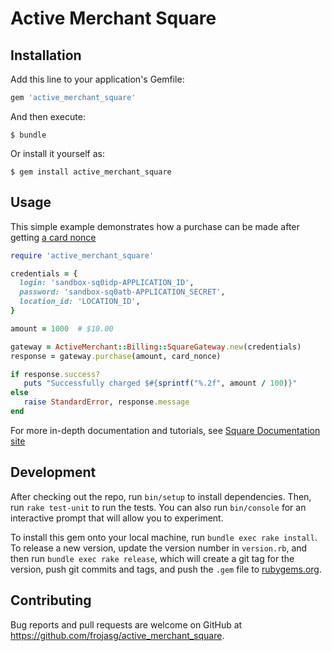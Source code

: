 # Active Merchant Square

## Installation

Add this line to your application's Gemfile:

```ruby
gem 'active_merchant_square'
```

And then execute:

    $ bundle

Or install it yourself as:

    $ gem install active_merchant_square

## Usage

This simple example demonstrates how a purchase can be made after getting [a card nonce](https://docs.connect.squareup.com/articles/processing-payment-rest#chargingcardnonce)

```ruby
require 'active_merchant_square'

credentials = {
  login: 'sandbox-sq0idp-APPLICATION_ID',
  password: 'sandbox-sq0atb-APPLICATION_SECRET',
  location_id: 'LOCATION_ID',
}

amount = 1000  # $10.00

gateway = ActiveMerchant::Billing::SquareGateway.new(credentials)
response = gateway.purchase(amount, card_nonce)

if response.success?
   puts "Successfully charged $#{sprintf("%.2f", amount / 100)}"
else
   raise StandardError, response.message
end

```

For more in-depth documentation and tutorials, see [Square Documentation site](https://docs.connect.squareup.com/)

## Development

After checking out the repo, run `bin/setup` to install dependencies. Then, run `rake test-unit` to run the tests. You can also run `bin/console` for an interactive prompt that will allow you to experiment.

To install this gem onto your local machine, run `bundle exec rake install`. To release a new version, update the version number in `version.rb`, and then run `bundle exec rake release`, which will create a git tag for the version, push git commits and tags, and push the `.gem` file to [rubygems.org](https://rubygems.org).

## Contributing

Bug reports and pull requests are welcome on GitHub at https://github.com/frojasg/active_merchant_square.
